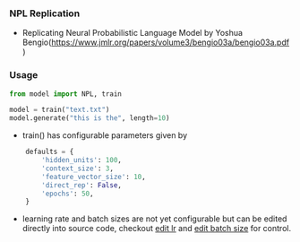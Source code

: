 
### NPL Replication

- Replicating Neural Probabilistic Language Model by Yoshua Bengio(https://www.jmlr.org/papers/volume3/bengio03a/bengio03a.pdf)

### Usage
```python
from model import NPL, train

model = train("text.txt")
model.generate("this is the", length=10)
```

- train() has configurable parameters given by
```python
    defaults = {
        'hidden_units': 100,
        'context_size': 3,
        'feature_vector_size': 10,
        'direct_rep': False,
        'epochs': 50,
    }

```
- learning rate and batch sizes are not yet configurable but can be edited directly into source code, checkout [edit lr](https://github.com/sayyss/NPL-Replication/blob/main/model.py?plain=1#L152) and [edit batch size](https://github.com/sayyss/NPL-Replication/blob/main/model.py?plain=1#L157) for control.
